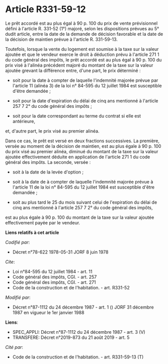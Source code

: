 # Article R331-59-12

Le prêt accordé est au plus égal à 90 p. 100 du prix de vente prévisionnel défini à l'article R. 331-52 (1°) majoré, selon
les dispositions prévues au 5° dudit article, entre la date de la demande de décision favorable et la date de la décision de
maintien prévue à l'article R. 331-59-13. 

Toutefois, lorsque la vente du logement est soumise à la taxe sur la valeur ajoutée et que le vendeur exerce le droit à
déduction prévu à l'article 271 1 du code général des impôts, le prêt accordé est au plus égal à 90 p. 100 du prix visé à
l'alinéa précédent majoré du montant de la taxe sur la valeur ajoutée grevant la différence entre, d'une part, le prix
déterminé :

- soit pour la date à compter de laquelle l'indemnité majorée prévue par l'article 11 (alinéa 3) de la loi n° 84-595 du 12
juillet 1984 est susceptible d'être demandée ;

- soit pour la date d'expiration du délai de cinq ans mentionné à l'article 257 7 2° du code général des impôts ;

- soit pour la date correspondant au terme du contrat si elle est antérieure, 

et, d'autre part, le prix visé au premier alinéa. 

Dans ce cas, le prêt est versé en deux fractions successives. La première, versée au moment de la décision de maintien, est
au plus égale à 90 p. 100 du prix visé au premier alinéa, diminué du montant de la taxe sur la valeur ajoutée effectivement
déduite en application de l'article 271 1 du code général des impôts. La seconde, versée :

- soit à la date de la levée d'option ;

- soit à la date de à compter de laquelle l'indemnité majorée prévue à l'article 11 de la loi n° 84-595 du 12 juillet 1984
est susceptible d'être demandée ;

- soit au plus tard le 25 du mois suivant celui de l'expiration du délai de cinq ans mentionné à l'article 257 7 2° du code
général des impôts, 

est au plus égale à 90 p. 100 du montant de la taxe sur la valeur ajoutée effectivement payée par le vendeur.

**Liens relatifs à cet article**

_Codifié par_:

  - Décret n°78-622 1978-05-31 JORF 8 juin 1978

_Cite_:

  - Loi n°84-595 du 12 juillet 1984 - art. 11
  - Code général des impôts, CGI. - art. 257
  - Code général des impôts, CGI. - art. 271
  - Code de la construction et de l'habitation. - art. R331-52

_Modifié par_:

  - Décret n°87-1112 du 24 décembre 1987 - art. 1 () JORF 31 décembre 1987 en vigueur le 1er janvier 1988

**Liens**:

  - SPEC_APPLI: Décret n°87-1112 du 24 décembre 1987 - art. 3 (V)
  - TRANSFERE: Décret n°2019-873 du 21 août 2019 - art. 5

_Cité par_:

  - Code de la construction et de l'habitation. - art. R331-59-13 (T)
